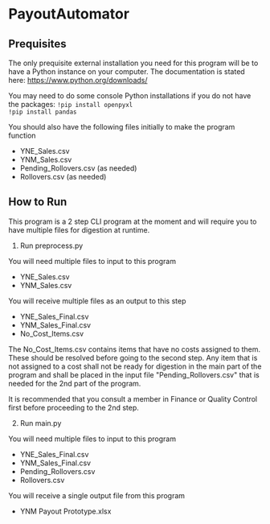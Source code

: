 # PayoutAutomator

## Prequisites

The only prequisite external installation you need for this program will be to have a Python instance on your computer. The documentation is stated here:
https://www.python.org/downloads/

You may need to do some console Python installations if you do not have the packages:
`!pip install openpyxl` \
`!pip install pandas`

You should also have the following files initially to make the program function
- YNE_Sales.csv
- YNM_Sales.csv
- Pending_Rollovers.csv (as needed)
- Rollovers.csv (as needed)

## How to Run

This program is a 2 step CLI program at the moment and will require you to have multiple files for digestion at runtime.

1) Run preprocess.py

You will need multiple files to input to this program
- YNE_Sales.csv
- YNM_Sales.csv

You will receive multiple files as an output to this step
- YNE_Sales_Final.csv
- YNM_Sales_Final.csv
- No_Cost_Items.csv

The No_Cost_Items.csv contains items that have no costs assigned to them. These should be resolved before going to the second step. Any item that is not assigned to a cost shall not be ready for digestion in the main part of the
program and shall be placed in the input file "Pending_Rollovers.csv" that is needed for the 2nd part of the program.

It is recommended that you consult a member in Finance or Quality Control first before proceeding to the 2nd step.

2) Run main.py

You will need multiple files to input to this program
- YNE_Sales_Final.csv
- YNM_Sales_Final.csv
- Pending_Rollovers.csv
- Rollovers.csv

You will receive a single output file from this program
- YNM Payout Prototype.xlsx
